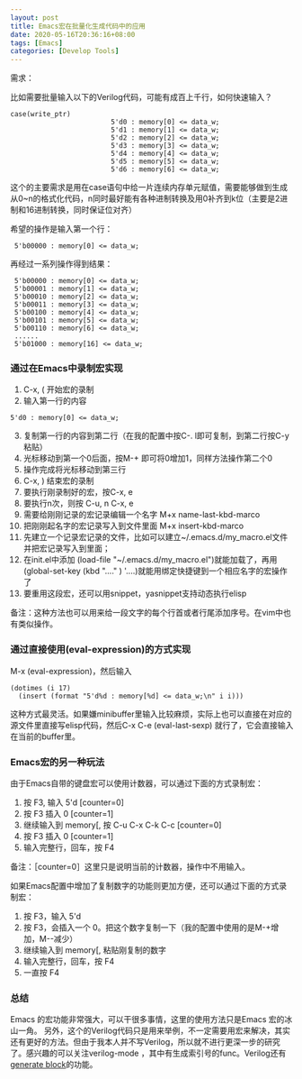 ```yaml
---
layout: post
title: Emacs宏在批量化生成代码中的应用
date: 2020-05-16T20:36:16+08:00
tags: [Emacs]
categories: [Develop Tools]
---
```

需求：

比如需要批量输入以下的Verilog代码，可能有成百上千行，如何快速输入？
```
case(write_ptr)
                         5'd0 : memory[0] <= data_w;
                         5'd1 : memory[1] <= data_w;
                         5'd2 : memory[2] <= data_w;
                         5'd3 : memory[3] <= data_w;
                         5'd4 : memory[4] <= data_w;
                         5'd5 : memory[5] <= data_w;
                         5'd6 : memory[6] <= data_w;
```

这个的主要需求是用在case语句中给一片连续内存单元赋值，需要能够做到生成从0~n的格式化代码，n同时最好能有各种进制转换及用0补齐到k位（主要是2进制和16进制转换，同时保证位对齐）

希望的操作是输入第一个行：
```
 5'b00000 : memory[0] <= data_w;
```
再经过一系列操作得到结果：
```
 5'b00000 : memory[0] <= data_w;
 5'b00001 : memory[1] <= data_w;
 5'b00010 : memory[2] <= data_w;
 5'b00011 : memory[3] <= data_w;
 5'b00100 : memory[4] <= data_w;
 5'b00101 : memory[5] <= data_w;
 5'b00110 : memory[6] <= data_w;
 ......
 5'b01000 : memory[16] <= data_w;

```
### 通过在Emacs中录制宏实现
1. C-x, ( 开始宏的录制
2. 输入第一行的内容
```
5'd0 : memory[0] <= data_w;
```
3. 复制第一行的内容到第二行（在我的配置中按C-. l即可复制，到第二行按C-y粘贴）
4. 光标移动到第一个0后面，按M-+ 即可将0增加1，同样方法操作第二个0
5. 操作完成将光标移动到第三行
6. C-x, ) 结束宏的录制
7. 要执行刚录制好的宏，按C-x, e
8. 要执行n次，则按 C-u, n C-x, e
9. 需要给刚刚记录的宏记录编辑一个名字 M+x name-last-kbd-marco
10. 把刚刚起名字的宏记录写入到文件里面 M+x insert-kbd-marco
11. 先建立一个记录宏记录的文件，比如可以建立~/.emacs.d/my_macro.el文件并把宏记录写入到里面；
12. 在init.el中添加 (load-file "~/.emacs.d/my_macro.el")就能加载了，再用(global-set-key (kbd "...." ) '....)就能用绑定快捷键到一个相应名字的宏操作了
13. 要重用这段宏，还可以用snippet，yasnippet支持动态执行elisp

备注：这种方法也可以用来给一段文字的每个行首或者行尾添加序号。在vim中也有类似操作。

### 通过直接使用(eval-expression)的方式实现
M-x (eval-expression)，然后输入
```elisp
(dotimes (i 17)
  (insert (format "5'd%d : memory[%d] <= data_w;\n" i i)))
```
这种方式最灵活。如果嫌minibuffer里输入比较麻烦，实际上也可以直接在对应的源文件里直接写elisp代码，然后C-x C-e (eval-last-sexp) 就行了，它会直接输入在当前的buffer里。

### Emacs宏的另一种玩法
由于Emacs自带的键盘宏可以使用计数器，可以通过下面的方式录制宏：

1. 按 F3, 输入 5'd [counter=0]
2. 按 F3 插入 0 [counter=1]
3. 继续输入到 memory[, 按 C-u C-x C-k C-c [counter=0]
4. 按 F3 插入 0 [counter=1]
5. 输入完整行，回车，按 F4

备注：［counter=0］这里只是说明当前的计数器，操作中不用输入。

如果Emacs配置中增加了复制数字的功能则更加方便，还可以通过下面的方式录制宏：

1. 按 F3，输入 5'd
2. 按 F3，会插入一个 0。把这个数字复制一下（我的配置中使用的是M-+增加，M--减少）
3. 继续输入到 memory[, 粘贴刚复制的数字
4. 输入完整行，回车，按 F4
5. 一直按 F4

### 总结
Emacs 的宏功能非常强大，可以干很多事情，这里的使用方法只是Emacs 宏的冰山一角。
另外，这个的Verilog代码只是用来举例，不一定需要用宏来解决，其实还有更好的方法。但由于我本人并不写Verilog，所以就不进行更深一步的研究了。感兴趣的可以关注verilog-mode ，其中有生成索引号的func。Verilog还有[generate block](https://stackoverflow.com/questions/19875899/how-to-define-a-parameterized-multiplexer-using-systemverilog)的功能。
